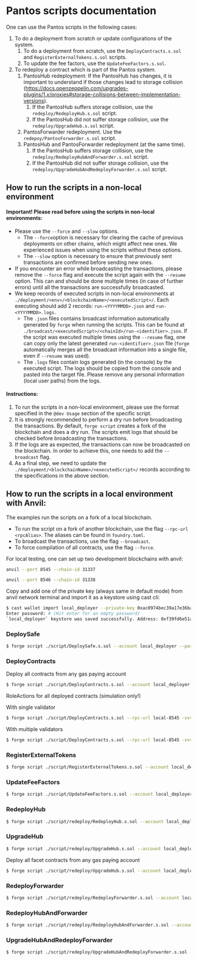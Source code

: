 # Pantos scripts documentation

One can use the Pantos scripts in the following cases:

1. To do a deployment from scratch or update configurations of the system.
    1. To do a deployment from scratch, use the ```DeployContracts.s.sol``` and ```RegisterExternalTokens.s.sol``` scripts.
    2. To update the fee factors, use the ```UpdateFeeFactors.s.sol```.
2. To redeploy a contract which is part of the Pantos system.
    1. PantosHub redeployment: If the PantosHub has changes, it is important to understand if those changes lead to storage collision (https://docs.openzeppelin.com/upgrades-plugins/1.x/proxies#storage-collisions-between-implementation-versions).
        1. If the PantosHub suffers storage collision, use the ```redeploy/RedeployHub.s.sol``` script.
        2. If the PantosHub did not suffer storage collision, use the ```redeploy/UpgradeHub.s.sol``` script.
    2. PantosForwarder redeployment. Use the ```redepoy/PantosForwarder.s.sol``` script.
    3. PantosHub and PantosForwarder redeployment (at the same time).
        1. If the PantosHub suffers storage collision, use the ```redeploy/RedeployHubAndForwarder.s.sol``` script.
        2. If the PantosHub did not suffer storage collision, use the ```redeploy/UpgradeHubAndRedeployForwarder.s.sol``` script.

## How to run the scripts in a non-local environment

#### Important! Please read before using the scripts in non-local environments:

* Please use the ```--force``` and ```--slow``` options. 
    * The ```--force```option is necessary for clearing the cache of previous deployments on other chains, which might affect new ones. We experienced issues when using the scripts without these options. 
    * The ```--slow``` option is necessary to ensure that previously sent transactions are confirmed before sending new ones.
* If you encounter an error while broadcasting the transactions, please remove the ```--force``` flag and execute the script again with the ```--resume``` option. This can and should be done multiple times (in case of further errors) until all the transactions are successfully broadcasted.
* We keep records of executed scripts in non-local environments at ```./deployment/<env>/<blockchainName>/<executedScript>/```. Each executing should add 2 records: ```run-<YYYYMMDD>.json``` and ```run-<YYYYMMDD>.logs```.
    * The ```.json``` files contains broadcast information automatically generated by ```forge``` when running the scripts. This can be found at ```./broadcast/<executedScript>/<chainId>/run-<identifier>.json```. If the script was executed multiple times using the ```--resume``` flag, one can copy only the latest generated ```run-<identifier>.json``` file (```forge``` automatically merges all the broadcast information into a single file, even if ```--resume``` was used).
    * The ```.logs``` files contain logs generated (in the console) by the executed script. The logs should be copied from the console and pasted into the target file. Please remove any personal information (local user paths) from the logs.

#### Instructions:

1. To run the scripts in a non-local environment, please use the format specified in the ```@dev Usage``` section of the specific script.
2. It is strongly recommended to perform a dry run before broadcasting the transactions. By default, ```forge script``` creates a fork of the blockchain and does a dry run. The scripts emit logs that should be checked before broadcasting the transactions.
3. If the logs are as expected, the transactions can now be broadcasted on the blockchain. In order to achieve this, one needs to add the ```--broadcast``` flag.
4. As a final step, we need to update the ```./deployment/<blockchainName>/<executedScript>/``` records according to the specifications in the above section.

## How to run the scripts in a local environment with Anvil:

The examples run the scripts on a fork of a local blockchain.
* To run the script on a fork of another blockchain, use the flag ```--rpc-url <rpcAlias>```. The aliases can be found in  ```foundry.toml```.
* To broadcast the transactions, use the flag ```--broadcast```.
* To force compilation of all contracts, use the flag ```--force```.

For local testing, one can set up two development blockchains with anvil:

```bash
anvil --port 8545 --chain-id 31337
```
```bash
anvil --port 8546 --chain-id 31338
```

Copy and add one of the private key (always same in default mode) from anvil network terminal and import it as a keystore using cast cli:

```bash
$ cast wallet import local_deployer --private-key 0xac0974bec39a17e36ba4a6b4d238ff944bacb478cbed5efcae784d7bf4f2ff80
Enter password: # (Hit enter for an empty password)
`local_deployer` keystore was saved successfully. Address: 0xf39fd6e51aad88f6f4ce6ab8827279cfffb92266
```

### DeploySafe

```bash
$ forge script ./script/DeploySafe.s.sol --account local_deployer --password '' --sender 0xf39Fd6e51aad88F6F4ce6aB8827279cffFb92266 --rpc-url local-8545 -vvvv --sig "deploySafes(address[],uint256,address[],uint256,address[],uint256,address[],uint256)" [0xf39Fd6e51aad88F6F4ce6aB8827279cffFb92266] 1 [0xf39Fd6e51aad88F6F4ce6aB8827279cffFb92266] 1 [0xf39Fd6e51aad88F6F4ce6aB8827279cffFb92266] 1 [0xf39Fd6e51aad88F6F4ce6aB8827279cffFb92266] 1
```

### DeployContracts

Deploy all contracts from any gas paying account
```bash
$ forge script ./script/DeployContracts.s.sol --account local_deployer --password '' --sender 0xf39Fd6e51aad88F6F4ce6aB8827279cffFb92266 --rpc-url local-8545 -vvvv --sig "deploy(uint256,uint256)" 100000000000000000 100000000000000000
```

RoleActions for all deployed contracts (simulation only!)

With single validator

```bash
$ forge script ./script/DeployContracts.s.sol --rpc-url local-8545 -vvvv --sig "roleActions(uint256,address,address[])" 0 0x88CE2c1d82328f84Dd197f63482A3B68E18cD707 []
```

With multiple validators

```bash
$ forge script ./script/DeployContracts.s.sol --rpc-url local-8545 -vvvv --sig "roleActions(uint256,address,address[])" 0 0x88CE2c1d82328f84Dd197f63482A3B68E18cD707 [0xAa1ea8611639537A89Cb5925903Fd1fb28027DE9,0xBB2166dC315dC02F314597eCf867C3dfB45ED205,0xCC0DF974953820B649Bb67F167f01cd265Ea5B0A]
```
### RegisterExternalTokens

```bash
$ forge script ./script/RegisterExternalTokens.s.sol --account local_deployer --password '' --sender 0xf39Fd6e51aad88F6F4ce6aB8827279cffFb92266 --rpc-url local-8545 -vvvv --sig "run()" 
```

### UpdateFeeFactors

```bash
$ forge script ./script/UpdateFeeFactors.s.sol --account local_deployer --password '' --sender 0xf39Fd6e51aad88F6F4ce6aB8827279cffFb92266 --rpc-url local-8545 -vvvv --sig "run(address)"  0x9fE46736679d2D9a65F0992F2272dE9f3c7fa6e0
```

### RedeployHub

```bash
$ forge script ./script/redeploy/RedeployHub.s.sol --account local_deployer --password '' --sender 0xf39Fd6e51aad88F6F4ce6aB8827279cffFb92266 --rpc-url local-8545 -vvvv --sig "run(address)" 0x9fE46736679d2D9a65F0992F2272dE9f3c7fa6e0
```

### UpgradeHub

```bash
$ forge script ./script/redeploy/UpgradeHub.s.sol --account local_deployer --password '' --sender 0xf39Fd6e51aad88F6F4ce6aB8827279cffFb92266 --rpc-url local-8545 -vvvv --sig "run(address)" 0x9fE46736679d2D9a65F0992F2272dE9f3c7fa6e0
```

Deploy all facet contracts from any gas paying account

```bash
$ forge script ./script/redeploy/UpgradeHub.s.sol --account local_deployer --password '' --sender 0xf39Fd6e51aad88F6F4ce6aB8827279cffFb92266 --rpc-url local-8545 -vvvv --sig "deploy()"
```

### RedeployForwarder

```bash
$ forge script ./script/redeploy/RedeployForwarder.s.sol --account local_deployer --password '' --sender 0xf39Fd6e51aad88F6F4ce6aB8827279cffFb92266 --rpc-url local-8545 -vvvv --sig "run(address)" 0x9fE46736679d2D9a65F0992F2272dE9f3c7fa6e0
```

### RedeployHubAndForwarder

```bash
$ forge script ./script/redeploy/RedeployHubAndForwarder.s.sol --account local_deployer --password '' --sender 0xf39Fd6e51aad88F6F4ce6aB8827279cffFb92266 --rpc-url local-8545 -vvvv --sig "run(address)" 0x9fE46736679d2D9a65F0992F2272dE9f3c7fa6e0
```

### UpgradeHubAndRedeployForwarder

```bash
$ forge script ./script/redeploy/UpgradeHubAndRedeployForwarder.s.sol --account local_deployer --password '' --sender 0xf39Fd6e51aad88F6F4ce6aB8827279cffFb92266 --rpc-url local-8545 -vvvv --sig "run(address)" 0x9fE46736679d2D9a65F0992F2272dE9f3c7fa6e0
```